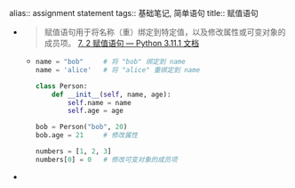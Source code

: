 alias:: assignment statement
tags:: 基础笔记, 简单语句
title:: 赋值语句

- > 赋值语句用于将名称（重）绑定到特定值，以及修改属性或可变对象的成员项。
  [7. 2 赋值语句 — Python 3.11.1 文档](https://docs.python.org/zh-cn/3/reference/simple_stmts.html#assignment-statements)
	- ```python
	  name = "bob"     # 将 "bob" 绑定到 name
	  name = 'alice'   # 将 "alice" 重绑定到 name
	  
	  class Person:
	      def __init__(self, name, age):
	          self.name = name
	          self.age = age
	  
	  bob = Person("bob", 20)
	  bob.age = 21     # 修改属性
	  
	  numbers = [1, 2, 3]
	  numbers[0] = 0   # 修改可变对象的成员项
	  ```
-